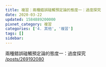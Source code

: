 ```yaml
---
title: 複習：兩種錯誤碰觸預定論的態度一：過度探究
date: 2020-03-22
updated: 1584889200000
pixnet_category: 複習
categories: ['4. 其他', '複習']
tags: []
sidebar: 
---
```


<p>兩種錯誤碰觸預定論的態度一：過度探究<br/>
<a href="/posts/269192080" target="_blank">/posts/269192080</a></p>
<p> </p>
